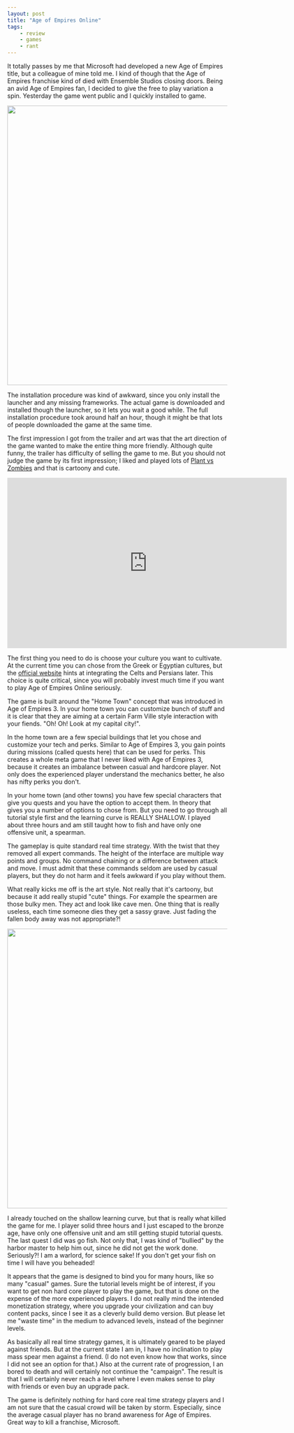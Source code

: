 ```yaml
---
layout: post
title: "Age of Empires Online"
tags:
    - review
    - games 
    - rant
---
```

It totally passes by me that Microsoft had developed a new Age of Empires 
title, but a colleague of mine told me. I kind of though that the Age of Empires
franchise kind of died with Ensemble Studios closing doors. Being an avid 
Age of Empires fan, I decided to give the free to play variation a spin. 
Yesterday the game went public and I quickly installed to game.

<img src="/media/aoeo1.jpg" width="640" />

The installation procedure was kind of awkward, since you only install the 
launcher and any missing frameworks. The actual game is downloaded and installed 
though the launcher, so it lets you wait a good while. The full installation 
procedure took around half an hour, though it might be that lots of people 
downloaded the game at the same time. 

The first impression I got from the trailer and art was that the art direction
of the game wanted to make the entire thing more friendly. Although quite funny,
the trailer has difficulty of selling the game to me. But you should not judge
the game by its first impression; I liked and played lots of
[Plant vs Zombies][PvZ] and that is cartoony and cute.

<!--more-->

<object width="640" height="390">
  <param name="movie" value="http://www.youtube.com/v/h3jKvPY6fK4?version=3&amp;hl=en_US"></param>
  <param name="allowFullScreen" value="true"></param>
  <param name="allowscriptaccess" value="always"></param>
  <embed src="http://www.youtube.com/v/h3jKvPY6fK4?version=3&amp;hl=en_US" 
    type="application/x-shockwave-flash" width="640" height="390" 
    allowscriptaccess="always" allowfullscreen="true">
  </embed>
</object>

The first thing you need to do is choose your culture you want to cultivate.
At the current time you can chose from the Greek or Egyptian cultures, but
the [official website][AoE] hints at integrating the Celts and Persians later. 
This choice is quite critical, since you will probably invest much time if you
want to play Age of Empires Online seriously.

The game is built around the "Home Town" concept that was introduced in Age of
Empires 3. In your home town you can customize bunch of stuff and it is clear 
that they are aiming at a certain Farm Ville style interaction with your fiends.
"Oh! Oh! Look at my capital city!". 

In the home town are a few special buildings that let you chose and customize 
your tech and perks. Similar to Age of Empires 3, you gain points during 
missions (called quests here) that can be used for perks. This creates a whole 
meta game that I never liked with Age of Empires 3, because it creates an 
imbalance between casual and hardcore player. Not only does the experienced 
player understand the mechanics better, he also has nifty perks you don't.

In your home town (and other towns) you have few special characters that give 
you quests and you have the option to accept them. In theory that gives you a 
number of options to chose from. But you need to go through all tutorial style
first and the learning curve is REALLY SHALLOW. I played about three hours and am 
still taught how to fish and have only one offensive unit, a spearman.

The gameplay is quite standard real time strategy. With the twist that they 
removed all expert commands. The height of the interface are multiple way points
and groups. No command chaining or a difference between attack and move. I must
admit that these commands seldom are used by casual players, but they do not harm
and it feels awkward if you play without them.

What really kicks me off is the art style. Not really that it's cartoony, but 
because it add really stupid "cute" things. For example the spearmen are those 
bulky men. They act and look like cave men. One thing that is really useless, 
each time someone dies they get a sassy grave. Just fading the fallen body away 
was not appropriate?!

<img src="/media/aoeo2.jpg" width="640" />

I already touched on the shallow learning curve, but that is really what killed
the game for me. I player solid three hours and I just escaped to the bronze age,
have only one offensive unit and am still getting stupid tutorial quests. The
last quest I did was go fish. Not only that, I was kind of "bullied" by the harbor
master to help him out, since he did not get the work done. Seriously?! I am a
warlord, for science sake! If you don't get your fish on time I will have you
beheaded!

It appears that the game is designed to bind you for many hours, like so many
"casual" games. Sure the tutorial levels might be of interest, if you want to
get non hard core player to play the game, but that is done on the expense of 
the more experienced players. I do not really mind the intended monetization
strategy, where you upgrade your civilization and can buy content packs, 
since I see it as a cleverly build demo version. But please let me "waste time" 
in the medium to advanced levels, instead of the beginner levels.

As basically all real time strategy games, it is ultimately geared to be played
against friends. But at the current state I am in, I have no inclination to play
mass spear men against a friend. (I do not even know how that works, since I did
not see an option for that.) Also at the current rate of progression, I an 
bored to death and will certainly not continue the "campaign". The result is
that I will certainly never reach a level where I even makes sense to play with
friends or even buy an upgrade pack.

The game is definitely nothing for hard core real time strategy players and I 
am not sure that the casual crowd will be taken by storm. Especially, since the 
average casual player has no brand awareness for Age of Empires. 
Great way to kill a franchise, Microsoft.

[AoE]: http://ageofempiresonline.com
[PvZ]: http://www.popcap.com/games/plants-vs-zombies/pc
